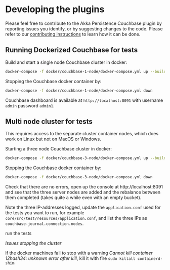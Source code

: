 # Developing the plugins

Please feel free to contribute to the Akka Persistence Couchbase plugin by reporting issues you identify, 
or by suggesting changes to the code. Please refer to our [contributing instructions](https://github.com/akka/akka-persistence-couchbase/blob/master/CONTRIBUTING.md) to learn how it can be done.

## Running Dockerized Couchbase for tests

Build and start a single node Couchbase cluster in docker:
```bash
docker-compose -f docker/couchbase-1-node/docker-compose.yml up --build
```

Stopping the Couchbase docker container by:
```bash
docker-compose -f docker/couchbase-1-node/docker-compose.yml down
```

Couchbase dashboard is available at `http://localhost:8091` with username `admin` password `admin1`.

## Multi node cluster for tests

This requires access to the separate cluster container nodes, which does work on Linux but not on MacOS or Windows.

Starting a three node Couchbase cluster in docker:

```bash
docker-compose -f docker/couchbase-3-node/docker-compose.yml up --build
```

Stopping the Couchbase docker container by:
```bash
docker-compose -f docker/couchbase-3-node/docker-compose.yml down
```


Check that there are no errors, open up the console at http://localhost:8091 and see that the three server 
nodes are added and the rebalance between them completed (takes quite a while even with an empty bucket).

Note the three IP-addresses logged, update the `application.conf` used for the tests you want to run, for example
`core/src/test/resources/application.conf`, and list the three IPs as `couchbase-journal.connection.nodes`.

run the tests

*Issues stopping the cluster* 

If the docker machines fail to stop with a warning _Cannot kill container 12hash34: unknown error after kill_, 
kill it with fire `sudo killall containerd-shim`